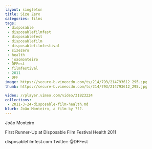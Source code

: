 ```yaml
---
layout: singleton
title: Size Zero
categories: films
tags:
 - disposable
 - disposablefilmfest
 - disposablefest
 - disposablefilm
 - disposablefilmfestival
 - sizezero
 - health
 - joaomonteiro
 - DFFest
 - filmfestival
 - 2011
 - DFF
image: https://secure-b.vimeocdn.com/ts/214/793/214793612_295.jpg
thumb: https://secure-b.vimeocdn.com/ts/214/793/214793612_295.jpg

video: //player.vimeo.com/video/31823224
collections:
 - 2011-3-24-disposable-film-health.md
blurb: João Monteiro, a film by ???.
---
```


João Monteiro

First Runner-Up at Disposable Film Festival Health 2011

disposablefilmfest.com
Twitter: @DFFest